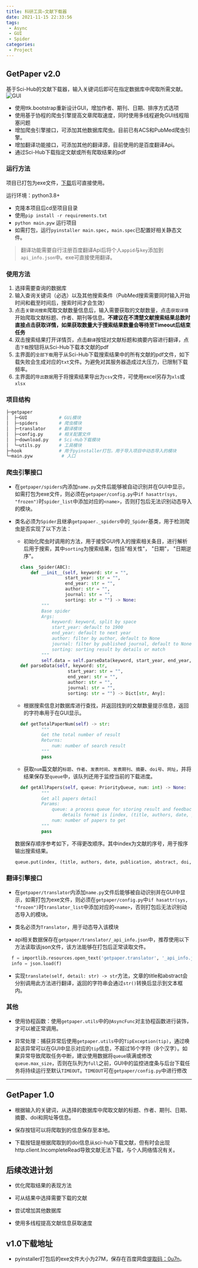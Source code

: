 ```yaml
---
title: 科研工具—文献下载器
date: 2021-11-15 22:33:56
tags:
 - Async
 - GUI
 - Spider
categories:
 - Project
---
```

## GetPaper v2.0

基于Sci-Hub的文献下载器，输入关键词后即可在指定数据库中爬取所需文献。
![GUI](GUI.jpg)

* 使用ttk.bootstrap重新设计GUI，增加作者、期刊、日期、排序方式选项
* 使用基于协程的爬虫引擎提高文章爬取速度，同时使用多线程避免GUI线程阻塞问题
* 增加爬虫引擎接口，可添加其他数据库爬虫。目前已有ACS和PubMed爬虫引擎。
* 增加翻译功能接口，可添加其他的翻译源，目前使用的是百度翻译Api。
* 通过Sci-Hub下载指定文献或所有爬取结果的pdf


### 运行方法

项目已打包为exe文件，[下载](https://github.com/Dragon-GCS/GetPaper/releases/download/v2.0/GetPaper.exe)后可直接使用。

运行环境：python3.8+

* 克隆本项目后cd至项目目录
* 使用`pip install -r requirements.txt`
* `python main.pyw` 运行项目
* 如需打包，运行`pyinstaller main.spec`，`main.spec`已配置好相关静态文件。

> 翻译功能需要自行注册百度翻译Api后将个人`appid`与`key`添加到`api_info.json`中。exe可直接使用翻译。

### 使用方法

1. 选择需要查询的数据库
2. 输入查询关键词（必选）以及其他搜索条件（PubMed搜索需要同时输入开始时间和截至时间后，搜索时间才会生效）
3. 点击`关键词搜索`爬取文献数量信息后，输入需要获取的文献数量，点击`获取详情`开始爬取文献标题、作者、期刊等信息。**不建议在不清楚文献搜索结果总数时直接点击获取详情，如果获取数量大于搜索结果数量会等待至Timeout后结束任务**
4. 双击搜索结果打开详情页，点击`翻译`按钮对文献标题和摘要内容进行翻译，点击`下载`按钮将从Sci-Hub下载本文献的pdf
5. 主界面的`全部下载`用于从Sci-Hub下载搜索结果中的所有文献的pdf文件，如下载失败会生成对应的`txt`文件。为避免对其服务器造成过大压力，已限制下载频率。
6. 主界面的`导出数据`用于将搜索结果导出为`csv`文件，可使用excel另存为`xls`或`xlsx`

### 项目结构

```bash
├─getpaper
│  ├─GUI            # GUi模块
│  ├─spiders        # 爬虫模块
│  ├─translator     # 翻译模块
│  ├─config.py      # 相关配置文件
│  ├─download.py    # Sci-Hub下载模块
│  └─utils.py       # 工具模块
├─hook              # 用于pyinstaller打包，用于导入项目中动态导入的模块
└─main.pyw           # 入口
```

### 爬虫引擎接口

* 在`getpaper/spiders`内添加`name.py`文件后能够被自动识别并在GUI中显示，如需打包为exe文件，则必须在`getpaper/config.py`中`if hasattr(sys, "frozen")`时`spider_list`中添加对应的`<name>`，否则打包后无法识别动态导入的模块。

* 类名必须为`Spider`且继承`getpapaer._spiders`中的`_Spider`基类，用于检测爬虫是否实现了以下方法：

  * 初始化爬虫时调用的方法，用于接受GUI传入的搜索相关条目，进行解析后用于搜索，其中`sorting`为搜索结果，包括"相关性"， "日期"， "日期逆序"。
  ```python
    class _Spider(ABC):
        def __init__(self, keyword: str = "",
                     start_year: str = "",
                     end_year: str = "",
                     author: str = "",
                     journal: str = "",
                     sorting: str = "") -> None:
            """
            Base spider
            Args:
                keyword: keyword, split by space
                start_year: default to 1900
                end_year: default to next year
                author: filter by author, default to None
                journal: filter by published journal, default to None
                sorting: sorting result by details or match
            """
            self.data = self.parseData(keyword, start_year, end_year, author, journal, sorting)  
    def parseData(self, keyword: str,
                      start_year: str = "",
                      end_year: str = "",
                      author: str = "",
                      journal: str = "",
                      sorting: str = "") -> Dict[str, Any]:
    ```

  * 根据搜索信息对数据库进行查找，并返回找到的文献数量提示信息，返回的字符串用于在GUI显示。
  ```python
    def getTotalPaperNum(self) -> str:
            """
            Get the total number of result
            Returns:
                num: number of search result
            """
            pass
    ```


  * 获取`num`篇文献的`标题`、`作者`、`发表时间`、`发表期刊`、`摘要`、`doi号`、`网址`，并将结果保存至`queue`中，该队列还用于监控当前的下载进度。
  ```python
    def getAllPapers(self, queue: PriorityQueue, num: int) -> None:
            """
            Get all papers detail
            Params:
                queue: a process queue for storing result and feedbacking progess,
                    details format is [index, (title, authors, date, publication, abstract, doi, web)]
                num: number of papers to get
            """
            pass
    ```

    数据保存顺序参考如下，不得更改顺序。其中index为文献的序号，用于按序输出搜索结果。
    ```python
    queue.put(index, (title, authors, date, publication, abstract, doi, web))
    ```


### 翻译引擎接口

* 在`getpaper/translator`内添加`name.py`文件后能够被自动识别并在GUI中显示，如需打包为exe文件，则必须在`getpaper/config.py`中`if hasattr(sys, "frozen")`时`translator_list`中添加对应的`<name>`，否则打包后无法识别动态导入的模块。

* 类名必须为`Translator`，用于动态导入该模块

* api相关数据保存在`getpaper/translator/_api_info.json`中，推荐使用以下方法读取该json文件，该方法能够在打包后正常读取文件。

```python
  f = importlib.resources.open_text('getpaper.translator', '_api_info.json')
  info = json.load(f)
```

* 实现`translate(self, detail: str) -> str`方法，文章的title和abstract会分别调用此方法进行翻译，返回的字符串会通过`str()`转换后显示到文本框内。

### 其他

* 使用协程函数：使用`getpaper.utils`中的`@AsyncFunc`对主协程函数进行装饰，才可以被正常调用。

* 异常处理：捕获异常后使用`getpaper.utils`中的`TipException(tip)`，通过唤起该异常可以在GUI中显示对应的`tip`信息，不超过16个字符（8个汉字）。如果异常导致爬取任务中断，建议使用数据将`queue`填满或修改`queue.max_size`，否则在队列为`full`之前，GUI中的监控进度条与后台下载任务将持续运行至默认`TIMEOUT`。`TIMEOUT`可在`getpaper/config.py`中进行修改

---

## GetPaper 1.0

* 根据输入的关键词，从选择的数据库中爬取文献的标题、作者、期刊、日期、摘要、doi和网址等信息。

* 保存按钮可以将爬取到的信息保存至本地。

* 下载按钮是根据爬取到的doi信息从sci-hub下载文献，但有时会出现http.client.IncompleteRead导致文献无法下载，与个人网络情况有关。

## 后续改进计划

* 优化爬取结果的表现方法

* 可从结果中选择需要下载的文献

* 尝试增加其他数据库

* 使用多线程提高文献信息获取速度

## v1.0下载地址

* pyinstaller打包后的exe文件大小为27M，保存在百度网盘[提取码：0u7n](https://pan.baidu.com/s/1NOjpPXyvy3kmJOIpUHXoHg)。